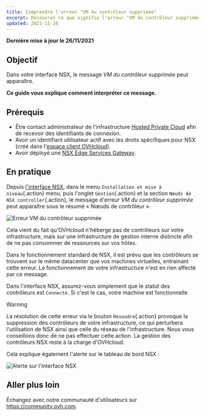 ```yaml
---
title: Comprendre l'erreur "VM du contrôleur supprimée"
excerpt: Découvrez ce que signifie l'erreur "VM du contrôleur supprimée"
updated: 2021-11-26
---
```


**Dernière mise à jour le 26/11/2021**

## Objectif

Dans votre interface NSX, le message *VM du contrôleur supprimée* peut apparaître.

**Ce guide vous explique comment interpréter ce message.**

## Prérequis

- Être contact administrateur de l'infrastructure [Hosted Private Cloud](https://www.ovhcloud.com/fr-ca/enterprise/products/hosted-private-cloud/) afin de recevoir des identifiants de connexion.
- Avoir un identifiant utilisateur actif avec les droits spécifiques pour NSX (créé dans l'[espace client OVHcloud](https://ca.ovh.com/auth/?action=gotomanager&from=https://www.ovh.com/ca/fr/&ovhSubsidiary=qc)).
- Avoir déployé une [NSX Edge Services Gateway](/pages/cloud/private-cloud/nsx_deploying_edge_gateway).

## En pratique

Depuis [l'interface NSX](/pages/cloud/private-cloud/nsx_access-interface), dans le menu `Installation et mise à niveau`{.action} menu, puis l'onglet `Gestion`{.action} et la section `Nœuds de NSX controller`{.action}, le message d'erreur *VM du contrôleur supprimée* peut apparaître sous le résumé « Nœuds de contrôleur ».

![Erreur VM du contrôleur supprimée](images/en01control.png)

Cela vient du fait qu'OVHcloud n'héberge pas de contrôleurs sur votre infrastructure, mais sur une infrastructure de gestion interne distincte afin de ne pas consommer de ressources sur vos hôtes.

Dans le fonctionnement standard de NSX, il est prévu que les contrôleurs se trouvent sur le même datacenter que vos machines virtuelles, entrainant cette erreur. Le fonctionnement de votre infrastructure n'est en rien affecté par ce message.

Dans l'interface NSX, assurez-vous simplement que le statut des contrôleurs est `Connecté`. Si c'est le cas, votre machine est fonctionnelle.

> [!warning]
>
> La résolution de cette erreur via le bouton `Résoudre`{.action} provoque la suppression des contrôleurs de votre infrastructure, ce qui perturbera l'utilisation de NSX ainsi que celle du réseau de l'infrastructure. Nous vous conseillons donc de ne pas effectuer cette action. La gestion des contrôleurs NSX reste à la charge d'OVHcloud.
> 

Cela explique également l'alerte sur le tableau de bord NSX :

![Alerte sur l'interface NSX](images/en02control.png)

## Aller plus loin

Échangez avec notre communauté d'utilisateurs sur <https://community.ovh.com>.
